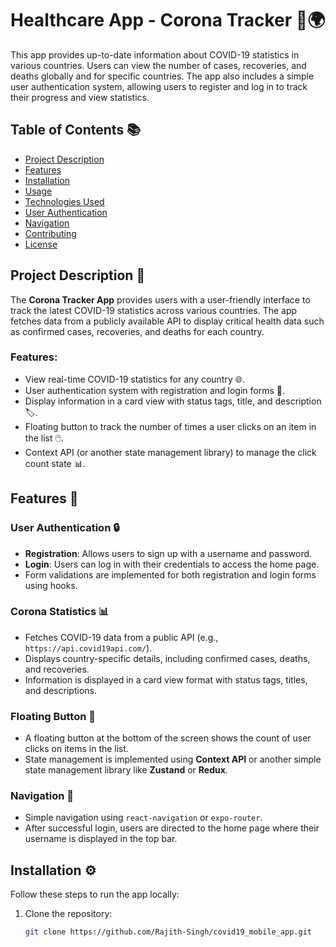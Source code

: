 # Healthcare App - Corona Tracker 💉🌍

This app provides up-to-date information about COVID-19 statistics in various countries. Users can view the number of cases, recoveries, and deaths globally and for specific countries. The app also includes a simple user authentication system, allowing users to register and log in to track their progress and view statistics.

## Table of Contents 📚
- [Project Description](#project-description)
- [Features](#features)
- [Installation](#installation)
- [Usage](#usage)
- [Technologies Used](#technologies-used)
- [User Authentication](#user-authentication)
- [Navigation](#navigation)
- [Contributing](#contributing)
- [License](#license)

## Project Description 📝

The **Corona Tracker App** provides users with a user-friendly interface to track the latest COVID-19 statistics across various countries. The app fetches data from a publicly available API to display critical health data such as confirmed cases, recoveries, and deaths for each country.

### Features:
- View real-time COVID-19 statistics for any country 🌐.
- User authentication system with registration and login forms 🔑.
- Display information in a card view with status tags, title, and description 🏷️.
- Floating button to track the number of times a user clicks on an item in the list 🖱️.
- Context API (or another state management library) to manage the click count state 📊.

## Features 🚀

### User Authentication 🔒
- **Registration**: Allows users to sign up with a username and password.
- **Login**: Users can log in with their credentials to access the home page.
- Form validations are implemented for both registration and login forms using hooks.

### Corona Statistics 📊
- Fetches COVID-19 data from a public API (e.g., `https://api.covid19api.com/`).
- Displays country-specific details, including confirmed cases, deaths, and recoveries.
- Information is displayed in a card view format with status tags, titles, and descriptions.

### Floating Button 🦸
- A floating button at the bottom of the screen shows the count of user clicks on items in the list.
- State management is implemented using **Context API** or another simple state management library like **Zustand** or **Redux**.

### Navigation 🧭
- Simple navigation using `react-navigation` or `expo-router`.
- After successful login, users are directed to the home page where their username is displayed in the top bar.

## Installation ⚙️

Follow these steps to run the app locally:

1. Clone the repository:
   ```bash
   git clone https://github.com/Rajith-Singh/covid19_mobile_app.git
